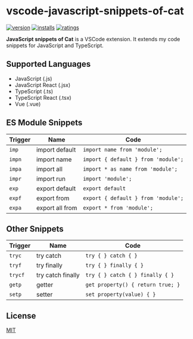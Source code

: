 # vscode-javascript-snippets-of-cat

[![version](https://vsmarketplacebadge.apphb.com/version/zskycat.javascript-snippets-of-cat.svg)](https://marketplace.visualstudio.com/items?itemName=zskycat.javascript-snippets-of-cat)
[![installs](https://vsmarketplacebadge.apphb.com/installs/zskycat.javascript-snippets-of-cat.svg)](https://marketplace.visualstudio.com/items?itemName=zskycat.javascript-snippets-of-cat)
[![ratings](https://vsmarketplacebadge.apphb.com/rating/zskycat.javascript-snippets-of-cat.svg)](https://marketplace.visualstudio.com/items?itemName=zskycat.javascript-snippets-of-cat)

**JavaScript snippets of Cat** is a VSCode extension. It extends my code snippets for JavaScript and TypeScript.

## Supported Languages

-   JavaScript (.js)
-   JavaScript React (.jsx)
-   TypeScript (.ts)
-   TypeScript React (.tsx)
-   Vue (.vue)

## ES Module Snippets

| Trigger | Name            | Code                                |
| ------- | --------------- | ----------------------------------- |
| `imp`   | import default  | `import name from 'module';`        |
| `impn`  | import name     | `import { default } from 'module';` |
| `impa`  | import all      | `import * as name from 'module';`   |
| `impr`  | import run      | `import 'module';`                  |
| `exp`   | export default  | `export default`                    |
| `expf`  | export from     | `export { default } from 'module';` |
| `expa`  | export all from | `export * from 'module';`           |

## Other Snippets

| Trigger | Name              | Code                              |
| ------- | ----------------- | --------------------------------- |
| `tryc`  | try catch         | `try { } catch { }`               |
| `tryf`  | try finally       | `try { } finally { }`             |
| `trycf` | try catch finally | `try { } catch { } finally { }`   |
| `getp`  | getter            | `get property() { return true; }` |
| `setp`  | setter            | `set property(value) { }`         |

## License

[MIT](https://github.com/ZSkycat/vscode-javascript-snippets-of-cat/blob/master/LICENSE.txt)
